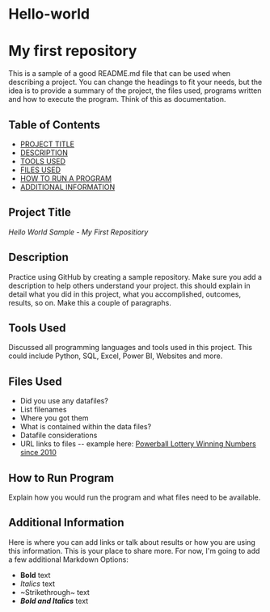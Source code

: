 # Hello-world

# My first repository
This is a sample of a good README.md file that can be used when describing a project. You can change the headings to fit your needs, but the idea is to provide a summary of the project, the files used, programs written and how to execute the program. Think of this as documentation.

## Table of Contents

- [PROJECT TITLE](#Project-Title)
- [DESCRIPTION](#Description)
- [TOOLS USED](#Tools-Used)
- [FILES USED](#Files-Used)
- [HOW TO RUN A PROGRAM](#How-to-run-program)
- [ADDITIONAL INFORMATION](#Additional-Information)

  

## Project Title

*Hello World Sample - My First Repositiory*



## Description

Practice using GitHub by creating a sample repository. Make sure you add a description to help others understand your project. this should explain in detail what you did in this project, what you accomplished, outcomes, results, so on. Make this a couple of paragraphs.



## Tools Used

Discussed all programming languages and tools used in this project. This could include Python, SQL, Excel, Power BI, Websites and more.



## Files Used

- Did you use any datafiles?
- List filenames
- Where you got them
- What is contained within the data files?
- Datafile considerations
- URL links to files -- example here: [Powerball Lottery Winning Numbers since 2010](https://catalog.data.gov/dataset/lottery-powerball-winning-numbers-beginning-2010)



## How to Run Program

Explain how you would run the program and what files need to be available. 



## Additional Information

Here is where you can add links or talk about results or how you are using this information. This is your place to share more. For now, I'm going to add a few additional Markdown Options:

- **Bold** text
- *Italics* text
- ~Strikethrough~ text
- ***Bold and Italics*** text

   

